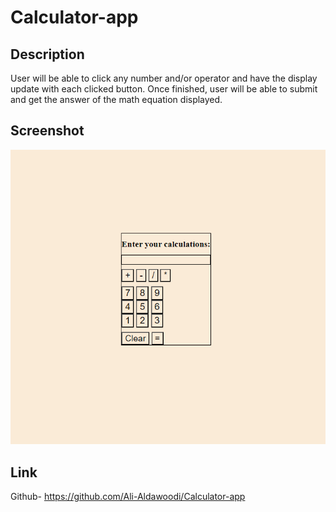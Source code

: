 # Calculator-app

## Description
User will be able to click any number and/or operator and have the display update with each clicked button. Once finished, user will be able to submit and get the answer of the math equation displayed.

## Screenshot
![Alt text](calculator-bg-img.png)

## Link
Github- https://github.com/Ali-Aldawoodi/Calculator-app
